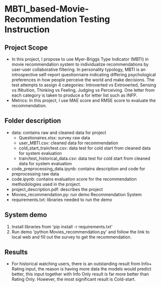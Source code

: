 # MBTI_based-Movie-Recommendation Testing Instruction
## Project Scope
  - In this project, I propose to use Myer-Briggs Type Indicator (MBTI) in movie recommendation system to individualize recommendations by user-user collaborative filtering. In personality typology, MBTI is an introspective self-report questionnaire indicating differing psychological preferences in how people perceive the world and make decisions. The test attempts to assign 4 categories: Introverted vs Extroverted, Sensing vs INtuition, Thinking vs Feeling, Judging vs Perceiving. One letter from each category is taken to produce a for letter list such as INFP. 
  - Metrics: In this project, I use MAE score and RMSE score to evaluate the recommendation.

## Folder description
- data: contains raw and cleaned data for project
  + Questionaires.xlsx: survey raw data
  + user_MBTI.csv: cleaned data for recommendation
  + cold_start_train/test.csv: data test for cold start from cleaned data for system evaluation
  + train/test_historical_data.csv: data test for cold start from cleaned data for system evaluation
- code_preprocessing_data.ipynb: contains description and code for preprocessing raw data
- code.ipynb: contains evaluation score for the recommendation methodologies used in the project.
- project_description.pdf: describes the project
- Movies_recommendation.py: run demo Recommendation System
- requirements.txt: libraries needed to run the demo
## System demo
1. Install libraries from 'pip install -r requirements.txt'
2. Run demo 'python Movies_recommendation.py' and follow the link to local web and fill out the survey to get the recommendation.

## Results
  - For historical watching users, there is an outstanding result from Info+ Rating input, the reason is having more data the models would predict better, this input together with Info Only result is far more better than Rating Only. However, the most significant result is Cold-start. 
